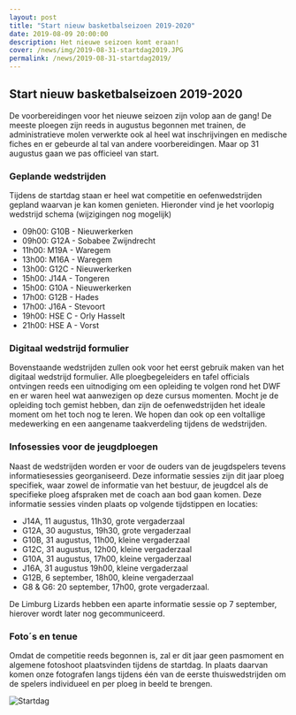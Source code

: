 ```yaml
---
layout: post
title: "Start nieuw basketbalseizoen 2019-2020"
date: 2019-08-09 20:00:00
description: Het nieuwe seizoen komt eraan!
cover: /news/img/2019-08-31-startdag2019.JPG
permalink: /news/2019-08-31-startdag2019/
---
```


## Start nieuw basketbalseizoen 2019-2020

De voorbereidingen voor het nieuwe seizoen zijn volop aan de gang! De meeste ploegen zijn reeds in augustus begonnen met trainen, de administratieve molen verwerkte ook al heel wat inschrijvingen en medische fiches en er gebeurde al tal van andere voorbereidingen. Maar op 31 augustus gaan we pas officieel van start. 

### Geplande wedstrijden

Tijdens de startdag staan er heel wat competitie en oefenwedstrijden gepland waarvan je kan komen genieten. Hieronder vind je het voorlopig wedstrijd schema (wijzigingen nog mogelijk)

- 09h00:  G10B - Nieuwerkerken
- 09h00:  G12A - Sobabee Zwijndrecht
- 11h00:  M19A - Waregem
- 13h00:  M16A - Waregem
- 13h00:  G12C - Nieuwerkerken
- 15h00:  J14A - Tongeren
- 15h00:  G10A - Nieuwerkerken
- 17h00:  G12B - Hades
- 17h00:  J16A - Stevoort
- 19h00:  HSE C - Orly Hasselt
- 21h00:  HSE A - Vorst

### Digitaal wedstrijd formulier

Bovenstaande wedstrijden zullen ook voor het eerst gebruik maken van het digitaal wedstrijd formulier. Alle ploegbegeleiders en tafel officials ontvingen reeds een uitnodiging om een opleiding te volgen rond het DWF en er waren heel wat aanwezigen op deze cursus momenten. Mocht je de opleiding toch gemist hebben, dan zijn de oefenwedstrijden het ideale moment om het toch nog te leren. We hopen dan ook op een voltallige medewerking en een aangename taakverdeling tijdens de wedstrijden.

### Infosessies voor de jeugdploegen

Naast de wedstrijden worden er voor de ouders van de jeugdspelers tevens informatiesessies georganiseerd. Deze informatie sessies zijn dit jaar ploeg specifiek, waar zowel de informatie van het bestuur, de jeugdcel als de specifieke ploeg afspraken met de coach aan bod gaan komen. Deze informatie sessies vinden plaats op volgende tijdstippen en locaties:

- J14A, 11 augustus, 11h30, grote vergaderzaal
- G12A, 30 augustus, 19h30, grote vergaderzaal
- G10B, 31 augustus, 11h00, kleine vergaderzaal
- G12C, 31 augustus, 12h00, kleine vergaderzaal
- G10A, 31 augustus, 17h00, kleine vergaderzaal
- J16A, 31 augustus 19h00, kleine vergaderzaal
- G12B, 6 september, 18h00, kleine vergaderzaal
- G8 & G6: 20 september, 17h00, grote vergaderzaal.

De Limburg Lizards hebben een aparte informatie sessie op 7 september, hierover wordt later nog gecommuniceerd.

### Foto´s en tenue

Omdat de competitie reeds begonnen is, zal er dit jaar geen pasmoment en algemene fotoshoot plaatsvinden tijdens de startdag. In plaats daarvan komen onze fotografen langs tijdens één van de eerste thuiswedstrijden om de spelers individueel en per ploeg in beeld te brengen.

![Startdag](/news/img/2019-08-31-startdag2019b.jpg)


